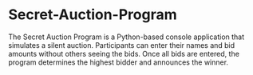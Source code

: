 # Secret-Auction-Program
The Secret Auction Program is a Python-based console application that simulates a silent auction. Participants can enter their names and bid amounts without others seeing the bids. Once all bids are entered, the program determines the highest bidder and announces the winner.
